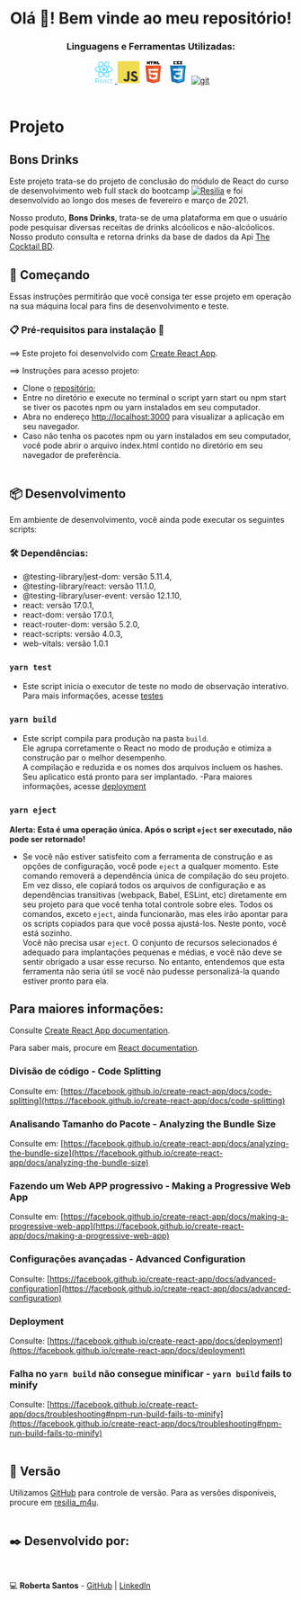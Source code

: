 <h1 align="center">Olá 👋!
 Bem vinde ao meu repositório!</h1>

<h3 align="center">Linguagens e Ferramentas Utilizadas:</h3>
<p align="center">
<a href="https://reactjs.org/" target="_blank"> <img src="https://raw.githubusercontent.com/devicons/devicon/master/icons/react/react-original-wordmark.svg" alt="react" width="40" height="40"/> </a>
<a href="https://developer.mozilla.org/en-US/docs/Web/JavaScript" target="_blank"> <img src="https://raw.githubusercontent.com/devicons/devicon/master/icons/javascript/javascript-original.svg" alt="javascript" width="40" height="40"/></a>
<a href="https://www.w3.org/html/" target="_blank"> <img src="https://raw.githubusercontent.com/devicons/devicon/master/icons/html5/html5-original-wordmark.svg" alt="html5" width="40" height="40"/></a>
<a href="https://www.w3schools.com/css/" target="_blank"> <img src="https://raw.githubusercontent.com/devicons/devicon/master/icons/css3/css3-original-wordmark.svg" alt="css3" width="40" height="40"/></a>
<a href="https://git-scm.com/" target="_blank"> <img src="https://www.vectorlogo.zone/logos/git-scm/git-scm-icon.svg" alt="git" width="40" height="40"/> </a><br><br>

# Projeto 
## **Bons Drinks**

Este projeto trata-se do projeto de conclusão do módulo de React do curso de desenvolvimento web full stack do bootcamp <a href="https://www.resilia.work/" target="_blank"> <img src="https://i.imgur.com/pl1r9l3.png" alt="Resilia" width="75" height="auto"/></a> e foi desenvolvido ao longo dos meses de fevereiro e março de 2021.

Nosso produto, **Bons Drinks**, trata-se de uma plataforma em que o usuário pode pesquisar diversas receitas de drinks alcóolicos e não-alcóolicos. 
Nosso produto consulta e retorna drinks da base de dados da Api [The Cocktail BD](https://www.thecocktaildb.com/).


## 🚀 Começando

Essas instruções permitirão que você consiga ter esse projeto em operação na sua máquina local para fins de desenvolvimento e teste.
<br>

### 📋 Pré-requisitos para instalação 🔧

==> Este projeto foi desenvolvido com [Create React App](https://github.com/facebook/create-react-app).
  
==> Instruções para acesso projeto:
- Clone o [repositório](https://github.com/LaDespistada1981/resilia_bons_drinks.git);
- Entre no diretório e execute no terminal o script yarn start ou npm start se tiver os pacotes npm ou yarn instalados em seu computador.
- Abra no endereço [http://localhost:3000](http://localhost:3000) para visualizar a aplicação em seu navegador.
- Caso não tenha os pacotes npm ou yarn instalados em seu computador, você pode abrir o arquivo index.html contido no diretório em seu navegador de preferência.<br><br>


## 📦 Desenvolvimento

Em ambiente de desenvolvimento, você ainda pode executar os seguintes scripts:
### 🛠️ Dependências:
- @testing-library/jest-dom: versão 5.11.4,
- @testing-library/react: versão 11.1.0,
- @testing-library/user-event: versão 12.1.10,
- react: versão 17.0.1,
- react-dom: versão 17.0.1,
- react-router-dom: versão 5.2.0,
- react-scripts: versão 4.0.3,
- web-vitals: versão 1.0.1

### `yarn test`
- Este script inicia o executor de teste no modo de observação interativo. Para mais informações, acesse  [testes](https://facebook.github.io/create-react-app/docs/running-tests) 

### `yarn build`

- Este script compila para produção na pasta `build`.\
  Ele agrupa corretamente o React no modo de produção e otimiza a construção par o melhor desempenho.\
  A compilação e reduzida e os nomes dos arquivos incluem os hashes.\
  Seu aplicatico está pronto para ser implantado.
-Para maiores informações, acesse
[deployment](https://facebook.github.io/create-react-app/docs/deployment)

### `yarn eject`

**Alerta: Esta é uma operação única. Após o script `eject` ser executado, não pode ser retornado!**

- Se você não estiver satisfeito com a ferramenta de construção e as opções  de configuração, você pode `eject` a qualquer momento. Este comando removerá a dependência única de compilação do seu projeto.\
Em vez disso, ele copiará todos os arquivos de configuração e as dependências transitivas (webpack, Babel, ESLint, etc) diretamente em seu projeto para que você tenha total controle sobre eles. Todos os comandos, exceto `eject`, ainda funcionarão, mas eles irão apontar para os scripts copiados para que você possa ajustá-los. Neste ponto, você está sozinho.\
Você não precisa usar `eject`. O conjunto de recursos selecionados é adequado para implantações pequenas e médias, e você não deve se sentir obrigado a usar esse recurso. No entanto, entendemos que esta ferramenta não seria útil se você não pudesse personalizá-la quando estiver pronto para ela.

## Para maiores informações:

Consulte [Create React App documentation](https://facebook.github.io/create-react-app/docs/getting-started).

Para saber mais, procure em [React documentation](https://reactjs.org/).<br>

### Divisão de código - Code Splitting

Consulte em: [https://facebook.github.io/create-react-app/docs/code-splitting](https://facebook.github.io/create-react-app/docs/code-splitting)<br>

### Analisando Tamanho do Pacote - Analyzing the Bundle Size

Consulte em: [https://facebook.github.io/create-react-app/docs/analyzing-the-bundle-size](https://facebook.github.io/create-react-app/docs/analyzing-the-bundle-size)<br>

### Fazendo um Web APP progressivo - Making a Progressive Web App

Consulte em: [https://facebook.github.io/create-react-app/docs/making-a-progressive-web-app](https://facebook.github.io/create-react-app/docs/making-a-progressive-web-app)<br>

### Configurações avançadas - Advanced Configuration

Consulte: [https://facebook.github.io/create-react-app/docs/advanced-configuration](https://facebook.github.io/create-react-app/docs/advanced-configuration)<br>

### Deployment

Consulte: [https://facebook.github.io/create-react-app/docs/deployment](https://facebook.github.io/create-react-app/docs/deployment)<br>

### Falha no `yarn build` não consegue minificar - `yarn build` fails to minify

Consulte: [https://facebook.github.io/create-react-app/docs/troubleshooting#npm-run-build-fails-to-minify](https://facebook.github.io/create-react-app/docs/troubleshooting#npm-run-build-fails-to-minify)
<br><br>


## 📌 Versão

Utilizamos [GitHub](https://github.com/) para controle de versão. Para as versões disponíveis, procure em [resilia_m4u](https://github.com/LaDespistada1981/resilia_bons_drinks).
<br><br>


## ✒️ Desenvolvido por:
<br>

💻 **Roberta Santos** - [GitHub](https://github.com/LaDespistada1981) | [LinkedIn](https://www.linkedin.com/in/santosroberta/)

<br>




